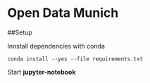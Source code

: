 # Open Data Munich

##Setup 


Innstall dependencies with conda
```
conda install --yes --file requirements.txt

```


Start **jupyter-notebook**